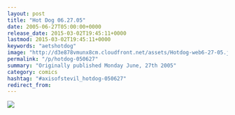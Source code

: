 ```yaml
---
layout: post
title: "Hot Dog 06.27.05"
date: 2005-06-27T05:00:00+0000
release_date: 2015-03-02T19:45:11+0000
lastmod: 2015-03-02T19:45:11+0000
keywords: "aetshotdog"
image: "http://d3e878vmunx8cm.cloudfront.net/assets/Hotdog-web6-27-05.jpg"
permalink: "/p/hotdog-050627"
summary: "Originally published Monday June, 27th 2005"
category: comics
hashtag: "#axisofstevil_hotdog-050627"
redirect_from:
---
```


![](http://d3e878vmunx8cm.cloudfront.net/assets/Hotdog-web6-27-05.jpg)
